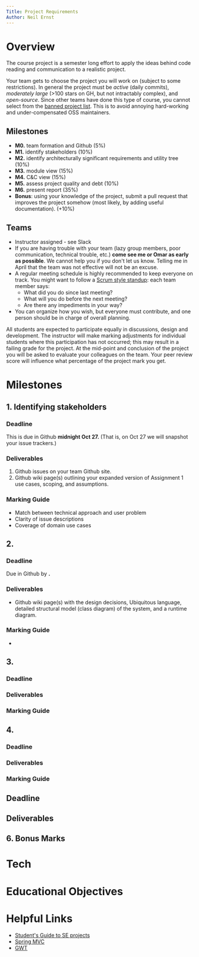 ```yaml
---
Title: Project Requirements
Author: Neil Ernst 
---
```


# Overview
The course project is a semester long effort to apply the ideas behind code reading and communication to a realistic project.

Your team gets to choose the project you will work on (subject to some restrictions). In general the project must be *active* (daily commits), *moderately large* (>100 stars on GH, but not intractably complex), and *open-source*. Since other teams have done this type of course, you cannot select from the [banned project list](). This is to avoid annoying hard-working and under-compensated OSS maintainers.  

## Milestones

- **M0.** team formation and Github (5%)
- **M1.** identify stakeholders (10%)
- **M2.** identify architecturally significant requirements and utility tree (10%)
- **M3.** module view (15%)
- **M4.** C&C view (15%)
- **M5.** assess project quality and debt (10%)
- **M6.** present report (35%)
- **Bonus**: using your knowledge of the project, submit a pull request that improves the project somehow (most likely, by adding useful documentation). (+10%)

## Teams

- Instructor assigned - see Slack
- If you are having trouble with your team (lazy group members, poor communication, technical trouble, etc.) **come see me or Omar as early as possible**. We cannot help you if you don't let us know. Telling me in April that the team was not effective will not be an excuse.
- A regular meeting schedule is highly recommended to keep everyone on track. You might want to follow a [Scrum style standup](https://www.mountaingoatsoftware.com/agile/scrum/meetings/daily-scrum): each team member says:
    -   What did you do since last meeting?
    -   What will you do before the next meeting?
    -   Are there any impediments in your way?
- You can organize how you wish, but everyone must contribute, and one person should be in charge of overall planning. 

All students are expected to participate equally in discussions, design and development. The instructor will make marking adjustments for individual students where this participation has not occurred; this may result in a failing grade for the project. At the mid-point and conclusion of the project you will be asked to evaluate your colleagues on the team. Your peer review score will influence what percentage of the project mark you get. 


# Milestones
## 1. Identifying stakeholders

### Deadline
This is due in Github **midnight Oct 27.** (That is, on Oct 27 we will snapshot your issue trackers.)

### Deliverables
1. Github issues on your team Github site.
2. Github wiki page(s) outlining your expanded version of Assignment 1 use cases, scoping, and assumptions.

### Marking Guide	
- Match between technical approach and user problem
- Clarity of issue descriptions
- Coverage of domain use cases
	
## 2. 

### Deadline
Due in Github by **.**

### Deliverables
* Github wiki page(s) with the design decisions, Ubiquitous language, detailed structural model (class diagram) of the system, and a runtime diagram.

### Marking Guide
-

## 3.


### Deadline


### Deliverables

### Marking Guide

## 4. 

### Deadline

### Deliverables


### Marking Guide

## Deadline

## Deliverables

## 6. Bonus Marks

# Tech


# Educational Objectives


# Helpful Links
* [Student's Guide to SE projects](http://www.cdf.toronto.edu/~csc301h/fall/csc301.pdf) 
* [Spring MVC](https://spring.io/guides/gs/serving-web-content/)
* [GWT](http://www.gwtproject.org/doc/latest/tutorial/index.html)
